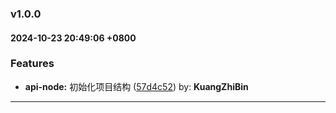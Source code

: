 ### v1.0.0
#### 2024-10-23 20:49:06 +0800

### Features

* **api-node:** 初始化项目结构  ([57d4c52](https://github.com/bin-K/api-node/commit/57d4c52)) by: **KuangZhiBin**

---
